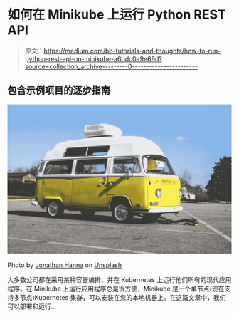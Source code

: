 # 如何在 Minikube 上运行 Python REST API

> 原文：<https://medium.com/bb-tutorials-and-thoughts/how-to-run-python-rest-api-on-minikube-a6bdc0a9e69d?source=collection_archive---------0----------------------->

## 包含示例项目的逐步指南

![](img/e82c160576df2ef1bd96989829bb2bd9.png)

Photo by [Jonathan Hanna](https://unsplash.com/@funnelhead?utm_source=medium&utm_medium=referral) on [Unsplash](https://unsplash.com?utm_source=medium&utm_medium=referral)

大多数公司都在采用某种容器编排，并在 Kubernetes 上运行他们所有的现代应用程序。在 Minikube 上运行应用程序总是很方便，Minikube 是一个单节点(现在支持多节点)Kubernetes 集群，可以安装在您的本地机器上。在这篇文章中，我们可以部署和运行…